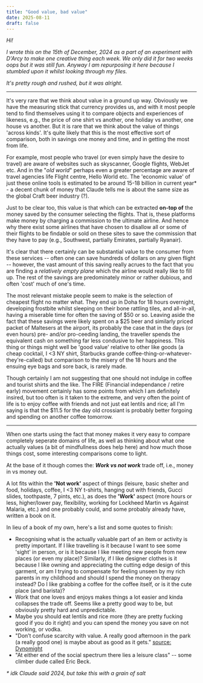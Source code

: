```yaml
---
title: "Good value, bad value"
date: 2025-08-11
draft: false
---
```


<!-- Planning -->
<!-- 

Thoughts for an idea:
 - Looking at FIRE, how it is right, how it's wrong
 - Intro to FIRE and the general concept
 - The main critisms
 - What is salvagable
 - Good value things/rules for good value things
 - Bad value things/

*Thinking about value in the context of our capitilistic world*

*Opting out of certain aspects*

*"There is a leisure class at both ends of the economic spectrum"*

*Hedonic adaptation is a thing, we don't exactly know how much it holds, let

along be able to predict what it is for us individually, but we do know what
makes us unhappy. Financial insecurity, being sick, being hungry, being lonely*


--------------------------------------------------------------------------- -->

*Hi!*

*I wrote this on the 15th of December, 2024 as a part of an experiment with
D'Arcy to make one creative thing each week. We only did it for two weeks oops
but it was still fun. Anyway I am repurposing it here because I stumbled upon
it whilst looking through my files.*

*It's pretty rough and rushed, but it was alright.*

---


It's very rare that we think about value in a ground up way. Obviously we have
the measuring stick that currency provides us, and with it most people tend to
find themselves using it to compare objects and experiences of likeness, e.g.,
the price of one shirt vs another, one holiday vs another, one house vs
another. But it is rare that we think about the value of things 'across kinds'.
It's quite likely that this is the most effective sort of comparison, both in
savings one money and time, and in getting the most from life.

For example, most people who travel (or even simply have the desire to travel)
are aware of websites such as skyscanner, Google flights, WebJet etc. And in
the "*old world*" perhaps even a greater percentage are aware of travel
agencies life Flight centre, Hello World etc. The 'economic value' of just
these online tools is estimated to be around 15-18 billion in current year\* -
a decent chunk of money that Claude tells me is about the same size as the
global Craft beer industry (?).

Just to be clear too, this value is that which can be extracted **on-top of**
the money saved by the consumer selecting the flights. That is, these platforms
make money by charging a commission to the ultimate airline. And hence why
there exist some airlines that have chosen to disallow all or some of their
flights to be findable or sold on these sites to save the commission that they
have to pay (e.g., Southwest, partially Emirates, partially Ryanair).

It's clear that there certainly can be substantial value to the consumer from
these services -- often one can save hundreds of dollars on any given flight --
however, the vast amount of this saving really acrues to the fact that you are
finding a *relatively empty plane* which the airline would really like to fill
up. The rest of the savings are predominately minor or rather dubious, and
often 'cost' much of one's time.

The most relevant mistake people seem to make is the selection of cheapest
flight no matter what. They end up in Doha for 18 hours overnight, developing
frostbite whilst sleeping on their bone rattling tiles, and all-in-all, having
a miserable time for often the saving of $50 or so. Leaving aside the fact that
these savings were likely spent on a $25 beer and similarly priced packet of
Maltesers at the airport, its probably the case that in the days (or even
hours) pre- and/or pro-ceeding landing, the traveller spends the equivalent
cash on something far less condusive to her happiness. This thing or things
might well be 'good value' relative to other like goods (a cheap cocktail, I <3
NY shirt, Starbucks grande coffee-thing-or-whatever-they're-called) but
comparison to the misery of the 18 hours and the ensuing eye bags and sore
back, is rarely made.

Though certainly I am not suggesting that one should not indulge in coffee and
tourist shirts and the like. The FIRE (Financial independance / retire early)
movement certainly has some points from which I am definitely insired, but too
often is it taken to the extreme, and very often the point of life is to enjoy
coffee with friends and not just eat lentils and rice; all I'm saying is that
the $11.5 for the day old crossiant is probably better forgoing and spending on
another coffee tomorrow.

---

When one starts using the fact that money makes it very easy to compare
completely seperate domains of life, as well as thinking about what one
actually values (a bit of mindfullness does help here) and how much those
things cost, some interesting comparisons come to light. 

At the base of it though comes the: ***Work vs not work*** trade off, i.e., 
money in vs money out.

A lot fits within the **'Not work'** aspect of things (leisure, basic shelter
and food, holidays, coffee, I <3 NY t-shirts, hanging out with friends, Gucci
slides, toothpaste, 7 pints, etc.), as does the **'Work'** aspect (more hours
or less, higher/lower pay, flexibility, working for Lockheed Martin vs Against
Malaria, etc.) and one probably could, and some probably already have, written
a book on it. 

In lieu of a book of my own, here's a list and some quotes to finish:
 - Recognising what is the actually valuable part of an item or activity is
   pretty important. If I like travelling is it because I want to see some
   'sight' in person, or is it because I like meeting new people from new
   places (or even my place)? Similarly, if I like designer clothes is it
   because I like owning and appreciating the cutting edge design of this
   garment, or am I trying to compensate for feeling unseen by my rich parents
   in my childhood and should I spend the money on therapy instead? Do I like
   grabbing a coffee for the coffee itself, or is it the cute place (and
   barista)?
 - Work that one loves and enjoys makes things a lot easier and kinda collapses
   the trade off. Seems like a pretty good way to be, but obviously pretty hard
   and unpredictable. 
 - Maybe you should eat lentils and rice more (they are pretty fucking good if
   you do it right) and you can spend the money you save on not working, or
   vodka.
 - "Don’t confuse scarcity with value. A really good afternoon in the park (a
   really good one) is maybe about as good as it gets." [source:
   Dynomight](https://dynomight.net/travel/)
 - "At either end of the social spectrum there lies a leisure class" -- some
   climber dude called Eric Beck.

*\* idk Claude said 2024, but take this with a grain of salt*
